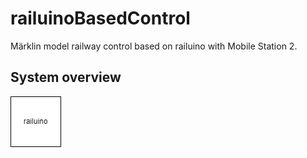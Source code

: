 # railuinoBasedControl
Märklin model railway control based on railuino with Mobile Station 2.

## System overview
![SystemOverview](/documentation/images/systemOverview.drawio.png)
